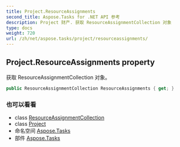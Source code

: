 ```yaml
---
title: Project.ResourceAssignments
second_title: Aspose.Tasks for .NET API 参考
description: Project 财产. 获取 ResourceAssignmentCollection 对象
type: docs
weight: 720
url: /zh/net/aspose.tasks/project/resourceassignments/
---
```

## Project.ResourceAssignments property

获取 ResourceAssignmentCollection 对象。

```csharp
public ResourceAssignmentCollection ResourceAssignments { get; }
```

### 也可以看看

* class [ResourceAssignmentCollection](../../resourceassignmentcollection/)
* class [Project](../)
* 命名空间 [Aspose.Tasks](../../project/)
* 部件 [Aspose.Tasks](../../../)


